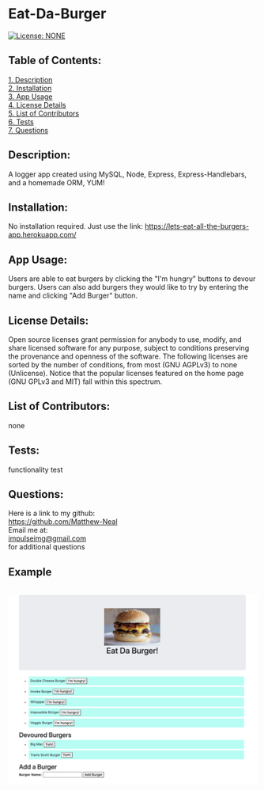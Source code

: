 # Eat-Da-Burger  
[![License: NONE](https://img.shields.io/badge/License-none-red.svg)](https://choosealicense.com/licenses/)  
 ## Table of Contents:  
[1. Description](#Description)  
[2. Installation](#Installation)  
[3. App Usage](#App-Usage)  
[4. License Details](#License-Details)  
[5. List of Contributors](#List-of-Contributors)  
[6. Tests](#Tests)  
[7. Questions](#Questions)  
## Description:
A logger app created using MySQL, Node, Express, Express-Handlebars, and a homemade ORM, YUM!
## Installation:
No installation required. Just use the link: https://lets-eat-all-the-burgers-app.herokuapp.com/
## App Usage:
Users are able to eat burgers by clicking the "I'm hungry" buttons to devour burgers. Users can also add burgers they would like to try by entering the name and clicking "Add Burger" button.
## License Details:  
 Open source licenses grant permission for anybody to use, modify, and share licensed software for any purpose, subject to conditions preserving the provenance and openness of the software. The following licenses are sorted by the number of conditions, from most (GNU AGPLv3) to none (Unlicense). Notice that the popular licenses featured on the home page (GNU GPLv3 and MIT) fall within this spectrum.   
## List of Contributors:
none
## Tests:
functionality test
## Questions:
 Here is a link to my github:  
https://github.com/Matthew-Neal  
 Email me at:  
impulseimg@gmail.com  
for additional questions
<br>

<h2>Example</h2>
<br>
<img src="/public/assets/images/Eat-Da-Burger_SS.png"></img>
